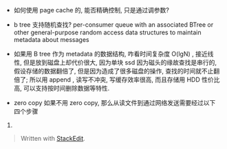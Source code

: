 * 如何使用 page cache 的, 能否精确控制, 只是通过调参数? 
* b tree 支持随机查找? 
per-consumer queue with an associated BTree or other general-purpose random access data structures to maintain metadata about messages
* 如果用 B tree 作为 metadata 的数据结构, 咋看时间复杂度 O(lgN) , 接近线性, 但是放到磁盘上却代价很大, 因为单块 ssd 因为磁头的缘故查找是串行的, 假设存储的数据翻倍了, 但是因为造成了很多磁盘的操作, 查找的时间就不止翻倍了; 所以用 append , 读写不冲突, 写缓存效率很高, 而且存储用 HDD 性价比高, 可以支持按时间删除数据等特性. 

* zero copy 
如果不用 zero copy, 那么从读文件到通过网络发送需要经过以下四个步骤
1. 
> Written with [StackEdit](https://stackedit.io/).
<!--stackedit_data:
eyJoaXN0b3J5IjpbMTE2NTk5Mzk0NCwtMjE0NDgyNzU3NiwxNj
Y5NTcwMTExLDEzMjAwOTUyNjcsLTkyODI2ODQ5Nl19
-->